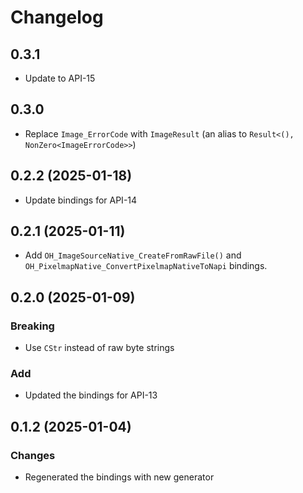 # Changelog

## 0.3.1

- Update to API-15

## 0.3.0 

- Replace `Image_ErrorCode` with `ImageResult` (an alias to `Result<(), NonZero<ImageErrorCode>>`)

## 0.2.2 (2025-01-18)

- Update bindings for API-14

## 0.2.1 (2025-01-11)

- Add `OH_ImageSourceNative_CreateFromRawFile()` and `OH_PixelmapNative_ConvertPixelmapNativeToNapi` bindings.

## 0.2.0 (2025-01-09)

### Breaking 

- Use `CStr` instead of raw byte strings

### Add

- Updated the bindings for API-13

## 0.1.2 (2025-01-04)

### Changes

- Regenerated the bindings with new generator
